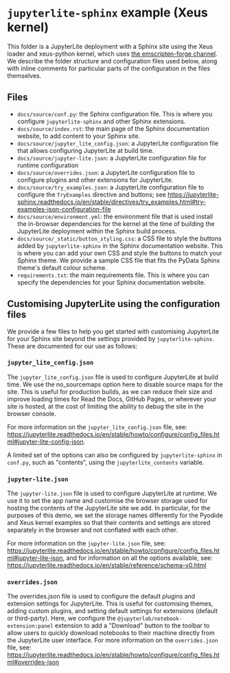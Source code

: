 # `jupyterlite-sphinx` example (Xeus kernel)

This folder is a JupyterLite deployment with a Sphinx site using the Xeus loader and xeus-python kernel, which uses [the emscripten-forge channel](https://emscripten-forge.org/). We describe the folder structure and configuration files used below, along with inline comments for particular parts of the configuration in the files themselves.

## Files

- `docs/source/conf.py`: the Sphinx configuration file. This is where you configure `jupyterlite-sphinx` and other Sphinx extensions.
- `docs/source/index.rst`: the main page of the Sphinx documentation website, to add content to your Sphinx site.
- `docs/source/jupyter_lite_config.json`: a JupyterLite configuration file that allows configuring JupyterLite at build time.
- `docs/source/jupyter-lite.json`: a JupyterLite configuration file for runtime configuration
- `docs/source/overrides.json`: a JupyterLite configuration file to configure plugins and other extensions for JupyterLite.
- `docs/source/try_examples.json`: a JupyterLite configuration file to configure the `TryExamples` directive and buttons; see https://jupyterlite-sphinx.readthedocs.io/en/stable/directives/try_examples.html#try-examples-json-configuration-file
- `docs/source/environment.yml`: the environment file that is used install the in-browser dependencies for the kernel at the time of building the JupyterLite deployment within the Sphinx build process.
- `docs/source/_static/button_styling.css`: a CSS file to style the buttons added by `jupyterlite-sphinx` in the Sphinx documentation website. This is where you can add your own CSS and style the buttons to match your Sphinx theme. We provide a sample CSS file that fits the PyData Sphinx theme's default colour scheme.
- `requirements.txt`: the main requirements file. This is where you can specify the dependencies for your Sphinx documentation website.

## Customising JupyterLite using the configuration files

We provide a few files to help you get started with customising JupyterLite for your Sphinx site beyond the settings provided by `jupyterlite-sphinx`. These are documented for our use as follows:

### `jupyter_lite_config.json`

The `jupyter_lite_config.json` file is used to configure JupyterLite at build time. We use the no_sourcemaps option here to disable source maps for the site. This is useful for production builds, as we can reduce their size and improve loading times for Read the Docs, GitHub Pages, or wherever your site is hosted, at the cost of limiting the ability to debug the site in the browser console.

For more information on the `jupyter_lite_config.json` file, see: https://jupyterlite.readthedocs.io/en/stable/howto/configure/config_files.html#jupyter-lite-config-json.

A limited set of the options can also be configured by `jupyterlite-sphinx` in `conf.py`, such as "contents", using the `jupyterlite_contents` variable.

### `jupyter-lite.json`

The `jupyter-lite.json` file is used to configure JupyterLite at runtime. We use it to set the app name and customise the browser storage used for hosting the contents of the JupyterLite site we add. In particular, for the purposes of this demo, we set the storage names differently for the Pyodide and Xeus kernel examples so that their contents and settings are stored separately in the browser and not conflated with each other.

For more information on the `jupyter-lite.json` file, see: https://jupyterlite.readthedocs.io/en/stable/howto/configure/config_files.html#jupyter-lite-json, and for information on all the options available, see: https://jupyterlite.readthedocs.io/en/stable/reference/schema-v0.html

### `overrides.json`

The overrides.json file is used to configure the default plugins and extension settings for JupyterLite. This is useful for customising themes, adding custom plugins, and setting default settings for extensions (default or third-party). Here, we configure the `@jupyterlab/notebook-extension:panel` extension to add a "Download" button to the toolbar to allow users to quickly download notebooks to their machine directly from the JupyterLite user interface. For more information on the `overrides.json` file, see:
https://jupyterlite.readthedocs.io/en/stable/howto/configure/config_files.html#overrides-json
